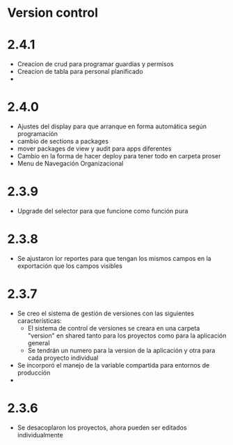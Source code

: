# Version control

# 2.4.1
- Creacion de crud para programar guardias y permisos
- Creacion de tabla para personal planificado
- 
# 2.4.0
- Ajustes del display para que arranque en forma automática según programación
- cambio de sections a packages
- mover packages de view y audit para apps diferentes
- Cambio en la forma de hacer deploy para tener todo en carpeta proser
- Menu de Navegación Organizacional
  

# 2.3.9
- Upgrade del selector para que funcione como función pura

# 2.3.8
- Se ajustaron lor reportes para que tengan los mismos campos en la exportación que los campos visibles

# 2.3.7
- Se creo el sistema de gestión de versiones con las siguientes características:
  * El sistema de control de versiones se creara en una carpeta "version" en shared tanto para los proyectos como para la aplicación general
  * Se tendrán un numero para la version de la aplicación  y otra para cada proyecto individual
- Se incorporó el manejo de la variable compartida para entornos de producción
- 


# 2.3.6
- Se desacoplaron los proyectos, ahora pueden ser editados individualmente